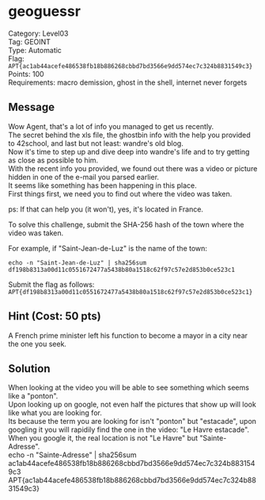 # geoguessr

Category: Level03  
Tag: GEOINT  
Type: Automatic  
Flag: `APT{ac1ab44acefe486538fb18b886268cbbd7bd3566e9dd574ec7c324b8831549c3}`  
Points: 100  
Requirements: macro demission, ghost in the shell, internet never forgets  

## Message

Wow Agent, that's a lot of info you managed to get us recently.  
The secret behind the xls file, the ghostbin info with the help you provided to 42school, and last but not least: wandre's old blog.  
Now it's time to step up and dive deep into wandre's life and to try getting as close as possible to him.  
With the recent info you provided, we found out there was a video or picture hidden in one of the e-mail you parsed earlier.  
It seems like something has been happening in this place.  
First things first, we need you to find out where the video was taken.  

ps: If that can help you (it won't), yes, it's located in France.  

To solve this challenge, submit the SHA-256 hash of the town where the video was taken.  

For example, if "Saint-Jean-de-Luz" is the name of the town:
```
echo -n "Saint-Jean-de-Luz" | sha256sum
df198b8313a00d11c0551672477a5438b80a1518c62f97c57e2d853b0ce523c1
```

Submit the flag as follows:  
`APT{df198b8313a00d11c0551672477a5438b80a1518c62f97c57e2d853b0ce523c1}`

## Hint (Cost: 50 pts)
A French prime minister left his function to become a mayor in a city near the one you seek.  

## Solution
When looking at the video you will be able to see something which seems like a "ponton".  
Upon looking up on google, not even half the pictures that show up will look like what you are looking for.  
Its because the term you are looking for isn't "ponton" but "estacade", upon googling it you will rapidily find the one in the video: "Le Havre estacade".  
When you google it, the real location is not "Le Havre" but "Sainte-Adresse".  
echo -n "Sainte-Adresse" | sha256sum  
ac1ab44acefe486538fb18b886268cbbd7bd3566e9dd574ec7c324b8831549c3  
APT{ac1ab44acefe486538fb18b886268cbbd7bd3566e9dd574ec7c324b8831549c3}  
